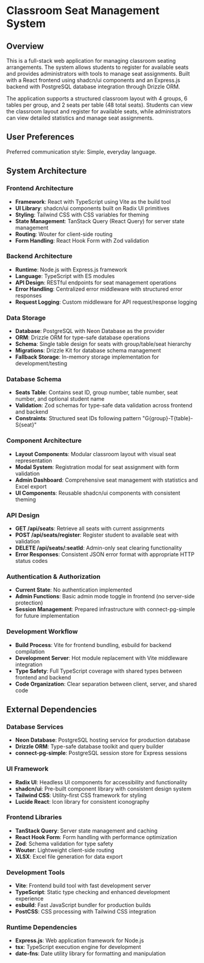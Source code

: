 # Classroom Seat Management System

## Overview

This is a full-stack web application for managing classroom seating arrangements. The system allows students to register for available seats and provides administrators with tools to manage seat assignments. Built with a React frontend using shadcn/ui components and an Express.js backend with PostgreSQL database integration through Drizzle ORM.

The application supports a structured classroom layout with 4 groups, 6 tables per group, and 2 seats per table (48 total seats). Students can view the classroom layout and register for available seats, while administrators can view detailed statistics and manage seat assignments.

## User Preferences

Preferred communication style: Simple, everyday language.

## System Architecture

### Frontend Architecture
- **Framework**: React with TypeScript using Vite as the build tool
- **UI Library**: shadcn/ui components built on Radix UI primitives
- **Styling**: Tailwind CSS with CSS variables for theming
- **State Management**: TanStack Query (React Query) for server state management
- **Routing**: Wouter for client-side routing
- **Form Handling**: React Hook Form with Zod validation

### Backend Architecture
- **Runtime**: Node.js with Express.js framework
- **Language**: TypeScript with ES modules
- **API Design**: RESTful endpoints for seat management operations
- **Error Handling**: Centralized error middleware with structured error responses
- **Request Logging**: Custom middleware for API request/response logging

### Data Storage
- **Database**: PostgreSQL with Neon Database as the provider
- **ORM**: Drizzle ORM for type-safe database operations
- **Schema**: Single table design for seats with group/table/seat hierarchy
- **Migrations**: Drizzle Kit for database schema management
- **Fallback Storage**: In-memory storage implementation for development/testing

### Database Schema
- **Seats Table**: Contains seat ID, group number, table number, seat number, and optional student name
- **Validation**: Zod schemas for type-safe data validation across frontend and backend
- **Constraints**: Structured seat IDs following pattern "G{group}-T{table}-S{seat}"

### Component Architecture
- **Layout Components**: Modular classroom layout with visual seat representation
- **Modal System**: Registration modal for seat assignment with form validation
- **Admin Dashboard**: Comprehensive seat management with statistics and Excel export
- **UI Components**: Reusable shadcn/ui components with consistent theming

### API Design
- **GET /api/seats**: Retrieve all seats with current assignments
- **POST /api/seats/register**: Register student to available seat with validation
- **DELETE /api/seats/:seatId**: Admin-only seat clearing functionality
- **Error Responses**: Consistent JSON error format with appropriate HTTP status codes

### Authentication & Authorization
- **Current State**: No authentication implemented
- **Admin Functions**: Basic admin mode toggle in frontend (no server-side protection)
- **Session Management**: Prepared infrastructure with connect-pg-simple for future implementation

### Development Workflow
- **Build Process**: Vite for frontend bundling, esbuild for backend compilation
- **Development Server**: Hot module replacement with Vite middleware integration
- **Type Safety**: Full TypeScript coverage with shared types between frontend and backend
- **Code Organization**: Clear separation between client, server, and shared code

## External Dependencies

### Database Services
- **Neon Database**: PostgreSQL hosting service for production database
- **Drizzle ORM**: Type-safe database toolkit and query builder
- **connect-pg-simple**: PostgreSQL session store for Express sessions

### UI Framework
- **Radix UI**: Headless UI components for accessibility and functionality
- **shadcn/ui**: Pre-built component library with consistent design system
- **Tailwind CSS**: Utility-first CSS framework for styling
- **Lucide React**: Icon library for consistent iconography

### Frontend Libraries
- **TanStack Query**: Server state management and caching
- **React Hook Form**: Form handling with performance optimization
- **Zod**: Schema validation for type safety
- **Wouter**: Lightweight client-side routing
- **XLSX**: Excel file generation for data export

### Development Tools
- **Vite**: Frontend build tool with fast development server
- **TypeScript**: Static type checking and enhanced development experience
- **esbuild**: Fast JavaScript bundler for production builds
- **PostCSS**: CSS processing with Tailwind CSS integration

### Runtime Dependencies
- **Express.js**: Web application framework for Node.js
- **tsx**: TypeScript execution engine for development
- **date-fns**: Date utility library for formatting and manipulation